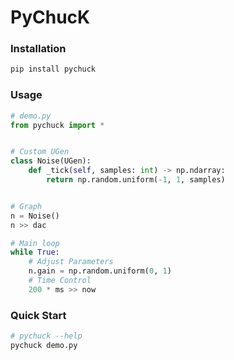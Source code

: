 # PyChucK

### Installation

```bash
pip install pychuck
```

### Usage

```python
# demo.py
from pychuck import *


# Custom UGen
class Noise(UGen):
    def _tick(self, samples: int) -> np.ndarray:
        return np.random.uniform(-1, 1, samples)


# Graph
n = Noise()
n >> dac

# Main loop
while True:
    # Adjust Parameters
    n.gain = np.random.uniform(0, 1)
    # Time Control
    200 * ms >> now
```

### Quick Start

```bash
# pychuck --help
pychuck demo.py
```

        
        
       